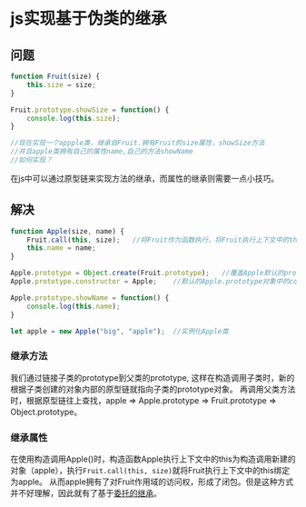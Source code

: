 # js实现基于伪类的继承

## 问题

```javascript
function Fruit(size) {
    this.size = size;
}

Fruit.prototype.showSize = function() {
    console.log(this.size);
}

//现在实现一个appple类，继承自Fruit.拥有Fruit的size属性，showSize方法
//并且apple类拥有自己的属性name,自己的方法showName
//如何实现？
```
在js中可以通过原型链来实现方法的继承，而属性的继承则需要一点小技巧。

## 解决

```javascript
function Apple(size, name) {
    Fruit.call(this, size);   //将Fruit作为函数执行，将Fruit执行上下文中的this绑定为Apple上下文中的this。这其实产生了闭包，Fruit()函数运行后没有销毁。
    this.name = name;
}

Apple.prototype = Object.create(Fruit.prototype);   //覆盖Apple默认的prototype对象，Object.create会创建一个新的对象，该对象的原型链指向Fruit.prototype。
Apple.prototype.constructor = Apple;    //默认的Apple.prototype对象中的constructor是Apple，但刚才被覆盖掉，因此重新赋值。

Apple.prototype.showName = function() {
    console.log(this.name);
}

let apple = new Apple("big", "apple");  //实例化Apple类
```
### 继承方法

我们通过链接子类的prototype到父类的prototype, 这样在构造调用子类时，新的根据子类创建的对象内部的原型链就指向子类的prototype对象。
再调用父类方法时，根据原型链往上查找，apple => Apple.prototype => Fruit.prototype => Object.prototype。

### 继承属性

在使用构造调用Apple()时，构造函数Apple执行上下文中的this为构造调用新建的对象（apple），执行`Fruit.call(this, size)`就将Fruit执行上下文中的this绑定为apple。
从而apple拥有了对Fruit作用域的访问权，形成了闭包。但是这种方式并不好理解，因此就有了基于[委托的继承]()。

